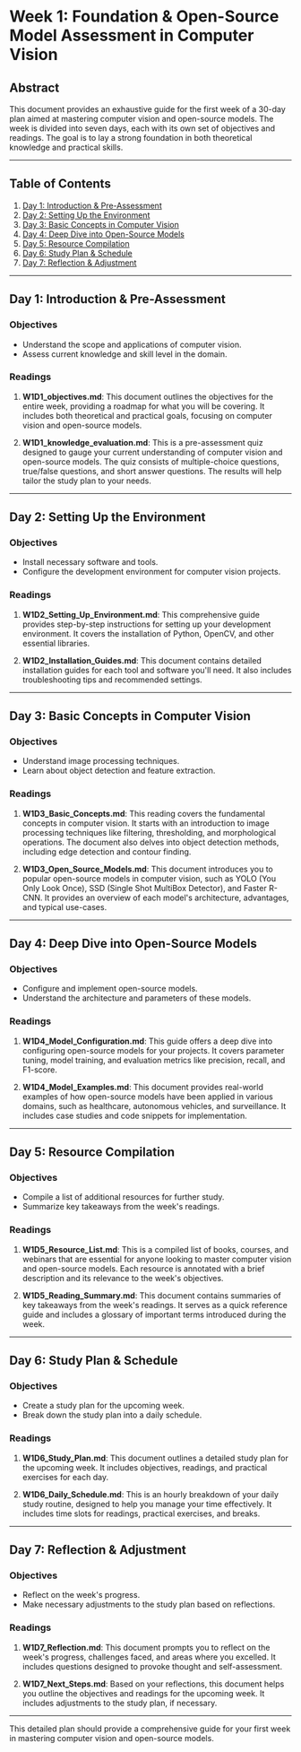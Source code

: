 
# Week 1: Foundation & Open-Source Model Assessment in Computer Vision

## Abstract

This document provides an exhaustive guide for the first week of a 30-day plan aimed at mastering computer vision and open-source models. The week is divided into seven days, each with its own set of objectives and readings. The goal is to lay a strong foundation in both theoretical knowledge and practical skills.

---

## Table of Contents

1. [Day 1: Introduction & Pre-Assessment](#day-1-introduction--pre-assessment)
2. [Day 2: Setting Up the Environment](#day-2-setting-up-the-environment)
3. [Day 3: Basic Concepts in Computer Vision](#day-3-basic-concepts-in-computer-vision)
4. [Day 4: Deep Dive into Open-Source Models](#day-4-deep-dive-into-open-source-models)
5. [Day 5: Resource Compilation](#day-5-resource-compilation)
6. [Day 6: Study Plan & Schedule](#day-6-study-plan--schedule)
7. [Day 7: Reflection & Adjustment](#day-7-reflection--adjustment)

---

## Day 1: Introduction & Pre-Assessment

### Objectives

- Understand the scope and applications of computer vision.
- Assess current knowledge and skill level in the domain.

### Readings

1. **W1D1_objectives.md**: This document outlines the objectives for the entire week, providing a roadmap for what you will be covering. It includes both theoretical and practical goals, focusing on computer vision and open-source models.

2. **W1D1_knowledge_evaluation.md**: This is a pre-assessment quiz designed to gauge your current understanding of computer vision and open-source models. The quiz consists of multiple-choice questions, true/false questions, and short answer questions. The results will help tailor the study plan to your needs.

---

## Day 2: Setting Up the Environment

### Objectives

- Install necessary software and tools.
- Configure the development environment for computer vision projects.

### Readings

1. **W1D2_Setting_Up_Environment.md**: This comprehensive guide provides step-by-step instructions for setting up your development environment. It covers the installation of Python, OpenCV, and other essential libraries.

2. **W1D2_Installation_Guides.md**: This document contains detailed installation guides for each tool and software you'll need. It also includes troubleshooting tips and recommended settings.

---

## Day 3: Basic Concepts in Computer Vision

### Objectives

- Understand image processing techniques.
- Learn about object detection and feature extraction.

### Readings

1. **W1D3_Basic_Concepts.md**: This reading covers the fundamental concepts in computer vision. It starts with an introduction to image processing techniques like filtering, thresholding, and morphological operations. The document also delves into object detection methods, including edge detection and contour finding.

2. **W1D3_Open_Source_Models.md**: This document introduces you to popular open-source models in computer vision, such as YOLO (You Only Look Once), SSD (Single Shot MultiBox Detector), and Faster R-CNN. It provides an overview of each model's architecture, advantages, and typical use-cases.

---

## Day 4: Deep Dive into Open-Source Models

### Objectives

- Configure and implement open-source models.
- Understand the architecture and parameters of these models.

### Readings

1. **W1D4_Model_Configuration.md**: This guide offers a deep dive into configuring open-source models for your projects. It covers parameter tuning, model training, and evaluation metrics like precision, recall, and F1-score.

2. **W1D4_Model_Examples.md**: This document provides real-world examples of how open-source models have been applied in various domains, such as healthcare, autonomous vehicles, and surveillance. It includes case studies and code snippets for implementation.

---

## Day 5: Resource Compilation

### Objectives

- Compile a list of additional resources for further study.
- Summarize key takeaways from the week's readings.

### Readings

1. **W1D5_Resource_List.md**: This is a compiled list of books, courses, and webinars that are essential for anyone looking to master computer vision and open-source models. Each resource is annotated with a brief description and its relevance to the week's objectives.

2. **W1D5_Reading_Summary.md**: This document contains summaries of key takeaways from the week's readings. It serves as a quick reference guide and includes a glossary of important terms introduced during the week.

---

## Day 6: Study Plan & Schedule

### Objectives

- Create a study plan for the upcoming week.
- Break down the study plan into a daily schedule.

### Readings

1. **W1D6_Study_Plan.md**: This document outlines a detailed study plan for the upcoming week. It includes objectives, readings, and practical exercises for each day.

2. **W1D6_Daily_Schedule.md**: This is an hourly breakdown of your daily study routine, designed to help you manage your time effectively. It includes time slots for readings, practical exercises, and breaks.

---

## Day 7: Reflection & Adjustment

### Objectives

- Reflect on the week's progress.
- Make necessary adjustments to the study plan based on reflections.

### Readings

1. **W1D7_Reflection.md**: This document prompts you to reflect on the week's progress, challenges faced, and areas where you excelled. It includes questions designed to provoke thought and self-assessment.

2. **W1D7_Next_Steps.md**: Based on your reflections, this document helps you outline the objectives and readings for the upcoming week. It includes adjustments to the study plan, if necessary.

---

This detailed plan should provide a comprehensive guide for your first week in mastering computer vision and open-source models. 
